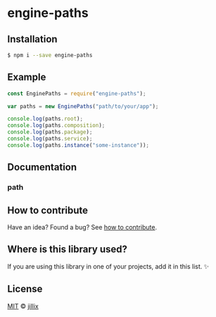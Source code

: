 # engine-paths

## Installation

```sh
$ npm i --save engine-paths
```

## Example

```js
const EnginePaths = require("engine-paths");

var paths = new EnginePaths("path/to/your/app");

console.log(paths.root);
console.log(paths.composition);
console.log(paths.package);
console.log(paths.service);
console.log(paths.instance("some-instance"));
```

## Documentation

### path

## How to contribute
Have an idea? Found a bug? See [how to contribute][contributing].

## Where is this library used?
If you are using this library in one of your projects, add it in this list. :sparkles:

## License

[MIT][license] © [jillix][website]

[license]: http://showalicense.com/?fullname=jillix%20%3Ccontact%40jillix.com%3E%20(http%3A%2F%2Fjillix.com)&year=#license-mit
[website]: http://jillix.com
[contributing]: /CONTRIBUTING.md
[docs]: /DOCUMENTATION.md